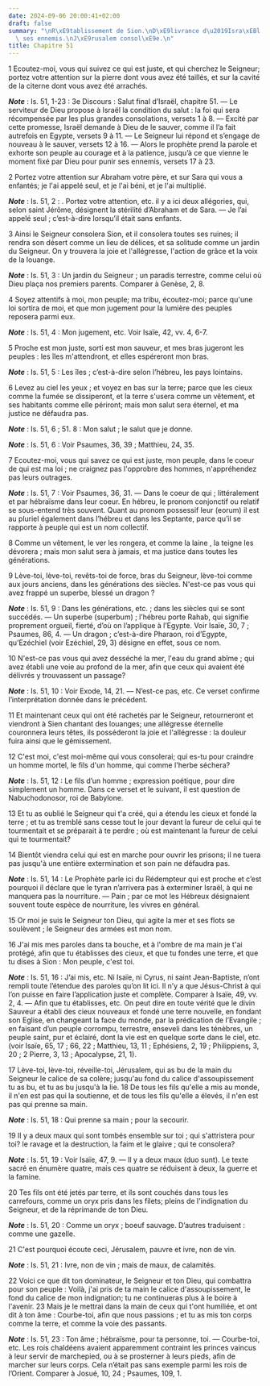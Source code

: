```yaml
---
date: 2024-09-06 20:00:41+02:00
draft: false
summary: "\nR\xE9tablissement de Sion.\nD\xE9livrance d\u2019Isra\xEBl.\nRuine de\
  \ ses ennemis.\nJ\xE9rusalem consol\xE9e.\n"
title: Chapitre 51
---
```





1 Ecoutez-moi, vous qui suivez ce qui est juste, et qui cherchez le Seigneur; portez votre attention sur la pierre dont vous avez été taillés, et sur la cavité de la citerne dont vous avez été arrachés.

***Note*** :  Is. 51, 1-23 : 3e Discours : Salut final d’Israël, chapitre 51. ― Le serviteur de Dieu propose à Israël la condition du salut : la foi qui sera récompensée par les plus grandes consolations, versets 1 à 8. ― Excité par cette promesse, Israël demande à Dieu de le sauver, comme il l’a fait autrefois en Egypte, versets 9 à 11. ― Le Seigneur lui répond et s’engage de nouveau à le sauver, versets 12 à 16. ― Alors le prophète prend la parole et exhorte son peuple au courage et à la patience, jusqu’à ce que vienne le moment fixé par Dieu pour punir ses ennemis, versets 17 à 23.

2 Portez votre attention sur Abraham votre père, et sur Sara qui vous a enfantés; je l'ai appelé seul, et je l'ai béni, et je l'ai multiplié.

***Note*** :  Is. 51, 2 : . Portez votre attention, etc. il y a ici deux allégories, qui, selon saint Jérôme, désignent la stérilité d’Abraham et de Sara. ― Je l’ai appelé seul ; c’est-à-dire lorsqu’il était sans enfants.


3 Ainsi le Seigneur consolera Sion, et il consolera toutes ses ruines; il rendra son désert comme un lieu de délices, et sa solitude comme un jardin du Seigneur. On y trouvera la joie et l'allégresse, l'action de grâce et la voix de la louange.

***Note*** :  Is. 51, 3 : Un jardin du Seigneur ; un paradis terrestre, comme celui où Dieu plaça nos premiers parents. Comparer à Genèse, 2, 8.


4 Soyez attentifs à moi, mon peuple; ma tribu, écoutez-moi; parce qu'une loi sortira de moi, et que mon jugement pour la lumière des peuples reposera parmi eux.

***Note*** :  Is. 51, 4 : Mon jugement, etc. Voir Isaïe, 42, vv. 4, 6-7.

5 Proche est mon juste, sorti est mon sauveur, et mes bras jugeront les peuples : les îles m'attendront, et elles espéreront mon bras.

***Note*** :  Is. 51, 5 : Les îles ; c’est-à-dire selon l’hébreu, les pays lointains.


6 Levez au ciel les yeux ; et voyez en bas sur la terre; parce que les cieux comme la fumée se dissiperont, et la terre s'usera comme un vêtement, et ses habitants comme elle périront; mais mon salut sera éternel, et ma justice ne défaudra pas.

***Note*** :  Is. 51, 6 ; 51. 8 : Mon salut ; le salut que je donne.

***Note*** :  Is. 51, 6 : Voir Psaumes, 36, 39 ; Matthieu, 24, 35.


7 Ecoutez-moi, vous qui savez ce qui est juste, mon peuple, dans le coeur de qui est ma loi ; ne craignez pas l'opprobre des hommes, n'appréhendez pas leurs outrages.

***Note*** :  Is. 51, 7 : Voir Psaumes, 36, 31. ― Dans le coeur de qui ; littéralement et par hébraïsme dans leur coeur. En hébreu, le pronom conjonctif ou relatif se sous-entend très souvent. Quant au pronom possessif leur (eorum) il est au pluriel également dans l’hébreu et dans les Septante, parce qu’il se rapporte à peuple qui est un nom collectif.

8 Comme un vêtement, le ver les rongera, et comme la laine , la teigne les dévorera ; mais mon salut sera à jamais, et ma justice dans toutes les générations.


9 Lève-toi, lève-toi, revêts-toi de force, bras du Seigneur, lève-toi comme aux jours anciens, dans les générations des siècles. N'est-ce pas vous qui avez frappé un superbe, blessé un dragon ?

***Note*** :  Is. 51, 9 : Dans les générations, etc. ; dans les siècles qui se sont succédés. ― Un superbe (superbum) ; l’hébreu porte Rahab, qui signifie proprement orgueil, fierté, d’où on l’applique à l’Egypte. Voir Isaïe, 30, 7 ; Psaumes, 86, 4. ― Un dragon ; c’est-à-dire Pharaon, roi d’Egypte, qu’Ezéchiel (voir Ezéchiel, 29, 3) désigne en effet, sous ce nom.

10 N'est-ce pas vous qui avez desséché la mer, l'eau du grand abîme ; qui avez établi une voie au profond de la mer, afin que ceux qui avaient été délivrés y trouvassent un passage?

***Note*** :  Is. 51, 10 : Voir Exode, 14, 21. ― N’est-ce pas, etc. Ce verset confirme l’interprétation donnée dans le précédent.


11 Et maintenant ceux qui ont été rachetés par le Seigneur, retourneront et viendront à Sien chantant des louanges; une allégresse éternelle couronnera leurs têtes, ils posséderont la joie et l'allégresse : la douleur fuira ainsi que le gémissement.


12 C'est moi, c'est moi-même qui vous consolerai; qui es-tu pour craindre un homme mortel, le fils d'un homme, qui comme l'herbe séchera?

***Note*** :  Is. 51, 12 : Le fils d’un homme ; expression poétique, pour dire simplement un homme. Dans ce verset et le suivant, il est question de Nabuchodonosor, roi de Babylone.

13 Et tu as oublié le Seigneur qui t'a créé, qui a étendu les cieux et fondé la terre ; et tu as tremblé sans cesse tout le jour devant la fureur de celui qui te tourmentait et se préparait à te perdre ; où est maintenant la fureur de celui qui te tourmentait?


14 Bientôt viendra celui qui est en marche pour ouvrir les prisons; il ne tuera pas jusqu'à une entière extermination et son pain ne défaudra pas.

***Note*** :  Is. 51, 14 : Le Prophète parle ici du Rédempteur qui est proche et c’est pourquoi il déclare que le tyran n’arrivera pas à exterminer Israël, à qui ne manquera pas la nourriture. ― Pain ; par ce mot les Hébreux désignaient souvent toute espèce de nourriture, les vivres en général.

15 Or moi je suis le Seigneur ton Dieu, qui agite la mer et ses flots se soulèvent ; le Seigneur des armées est mon nom.


16 J'ai mis mes paroles dans ta bouche, et à l'ombre de ma main je t'ai protégé, afin que tu établisses des cieux, et que tu fondes une terre, et que tu dises à Sion : Mon peuple, c'est toi.

***Note*** :  Is. 51, 16 : J’ai mis, etc. Ni Isaïe, ni Cyrus, ni saint Jean-Baptiste, n’ont rempli toute l’étendue des paroles qu’on lit ici. Il n’y a que Jésus-Christ à qui l’on puisse en faire l’application juste et complète. Comparer à Isaïe, 49, vv. 2, 4. ― Afin que tu établisses, etc. On peut dire en toute vérité que le divin Sauveur a établi des cieux nouveaux et fondé une terre nouvelle, en fondant son Eglise, en changeant la face du monde, par la prédication de l’Evangile ; en faisant d’un peuple corrompu, terrestre, enseveli dans les ténèbres, un peuple saint, pur et éclairé, dont la vie est en quelque sorte dans le ciel, etc. (voir Isaïe, 65, 17 ; 66, 22 ; Matthieu, 13, 11 ; Ephésiens, 2, 19 ; Philippiens, 3, 20 ; 2 Pierre, 3, 13 ; Apocalypse, 21, 1).


17 Lève-toi, lève-toi, réveille-toi, Jérusalem, qui as bu de la main du Seigneur le calice de sa colère; jusqu'au fond du calice d'assoupissement tu as bu, et tu as bu jusqu'à la lie. 18 De tous les fils qu'elle a mis au monde, il n'en est pas qui la soutienne, et de tous les fils qu'elle a élevés, il n'en est pas qui prenne sa main.

***Note*** :  Is. 51, 18 : Qui prenne sa main ; pour la secourir.

19 Il y a deux maux qui sont tombés ensemble sur toi ; qui s'attristera pour toi? le ravage et la destruction, la faim et le glaive ; qui te consolera?

***Note*** :  Is. 51, 19 : Voir Isaïe, 47, 9. ― Il y a deux maux (duo sunt). Le texte sacré en énumère quatre, mais ces quatre se réduisent à deux, la guerre et la famine.

20 Tes fils ont été jetés par terre, et ils sont couchés dans tous les carrefours, comme un oryx pris dans les filets; pleins de l'indignation du Seigneur, et de la réprimande de ton Dieu.

***Note*** :  Is. 51, 20 : Comme un oryx ; boeuf sauvage. D’autres traduisent : comme une gazelle.


21 C'est pourquoi écoute ceci, Jérusalem, pauvre et ivre, non de vin.

***Note*** :  Is. 51, 21 : Ivre, non de vin ; mais de maux, de calamités.

22 Voici ce que dit ton dominateur, le Seigneur et ton Dieu, qui combattra pour son peuple : Voilà, j'ai pris de ta main le calice d'assoupissement, le fond du calice de mon indignation; tu ne continueras plus à le boire à l'avenir. 23 Mais je le mettrai dans la main de ceux qui t'ont humiliée, et ont dit à ton âme : Courbe-toi, afin que nous passions ; et tu as mis ton corps comme la terre, et comme la voie des passants.

***Note*** :  Is. 51, 23 : Ton âme ; hébraïsme, pour ta personne, toi. ― Courbe-toi, etc. Les rois chaldéens avaient apparemment contraint les princes vaincus à leur servir de marchepied, ou à se prosterner à leurs pieds, afin de marcher sur leurs corps. Cela n’était pas sans exemple parmi les rois de l’Orient. Comparer à Josué, 10, 24 ; Psaumes, 109, 1.

